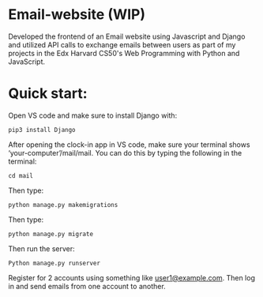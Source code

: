 # Email-website (WIP)

Developed the frontend of an Email website using Javascript and Django and utilized API calls to exchange emails between users as part of my projects in the Edx Harvard CS50's Web Programming with Python and JavaScript.

# Quick start:

Open VS code and make sure to install Django with:

	pip3 install Django 

After opening the clock-in app in VS code, make sure your terminal shows ‘your-computer’/mail/mail. You can do this by typing the following in the terminal:

	cd mail
 
Then type:

	python manage.py makemigrations
 
Then type:

	python manage.py migrate
 
Then run the server:

	Python manage.py runserver

Register for 2 accounts using something like user1@example.com. Then log in and send emails from one account to another.
